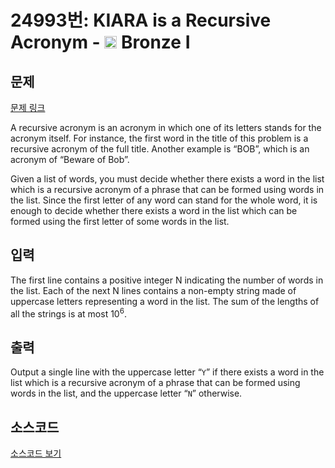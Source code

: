 # 24993번: KIARA is a Recursive Acronym - <img src="https://static.solved.ac/tier_small/5.svg" style="height:20px" /> Bronze I

<!-- performance -->

<!-- 문제 제출 후 깃허브에 푸시를 했을 때 제출한 코드의 성능이 입력될 공간입니다.-->

<!-- end -->

## 문제

[문제 링크](https://boj.kr/24993)


<p>A recursive acronym is an acronym in which one of its letters stands for the acronym itself. For instance, the first word in the title of this problem is a recursive acronym of the full title. Another example is “BOB”, which is an acronym of “Beware of Bob”.</p>

<p>Given a list of words, you must decide whether there exists a word in the list which is a recursive acronym of a phrase that can be formed using words in the list. Since the first letter of any word can stand for the whole word, it is enough to decide whether there exists a word in the list which can be formed using the first letter of some words in the list.</p>



## 입력


<p>The first line contains a positive integer N indicating the number of words in the list. Each of the next N lines contains a non-empty string made of uppercase letters representing a word in the list. The sum of the lengths of all the strings is at most 10<sup>6</sup>.</p>



## 출력


<p>Output a single line with the uppercase letter “<code>Y</code>” if there exists a word in the list which is a recursive acronym of a phrase that can be formed using words in the list, and the uppercase letter “<code>N</code>” otherwise.</p>



## 소스코드

[소스코드 보기](KIARA%20is%20a%20Recursive%20Acronym.cpp)
